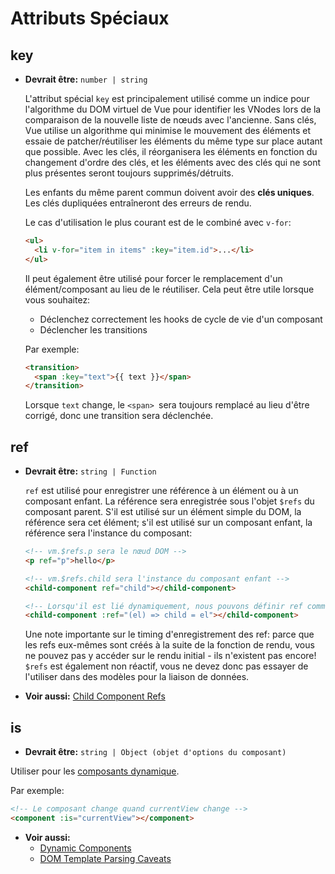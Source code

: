 # Attributs Spéciaux

## key

- **Devrait être:** `number | string`

  L'attribut spécial `key` est principalement utilisé comme un indice pour l'algorithme du DOM virtuel de Vue pour identifier les VNodes lors de la comparaison de la nouvelle liste de nœuds avec l'ancienne. Sans clés, Vue utilise un algorithme qui minimise le mouvement des éléments et essaie de patcher/réutiliser les éléments du même type sur place autant que possible. Avec les clés, il réorganisera les éléments en fonction du changement d'ordre des clés, et les éléments avec des clés qui ne sont plus présentes seront toujours supprimés/détruits.

  Les enfants du même parent commun doivent avoir des **clés uniques**. Les clés dupliquées entraîneront des erreurs de rendu.
  
  Le cas d'utilisation le plus courant est de le combiné avec `v-for`:

  ```html
  <ul>
    <li v-for="item in items" :key="item.id">...</li>
  </ul>
  ```

  Il peut également être utilisé pour forcer le remplacement d'un élément/composant au lieu de le réutiliser. Cela peut être utile lorsque vous souhaitez:

  - Déclenchez correctement les hooks de cycle de vie d'un composant
  - Déclencher les transitions

  Par exemple:

  ```html
  <transition>
    <span :key="text">{{ text }}</span>
  </transition>
  ```

  Lorsque `text` change, le `<span> `sera toujours remplacé au lieu d'être corrigé, donc une transition sera déclenchée.

## ref

- **Devrait être:** `string | Function`

  `ref` est utilisé pour enregistrer une référence à un élément ou à un composant enfant. La référence sera enregistrée sous l'objet `$refs` du composant parent. S'il est utilisé sur un élément simple du DOM, la référence sera cet élément; s'il est utilisé sur un composant enfant, la référence sera l'instance du composant:

  ```html
  <!-- vm.$refs.p sera le nœud DOM -->
  <p ref="p">hello</p>

  <!-- vm.$refs.child sera l'instance du composant enfant -->
  <child-component ref="child"></child-component>

  <!-- Lorsqu'il est lié dynamiquement, nous pouvons définir ref comme une fonction de callback, en passant l'élément ou l'instance de composant explicitement -->
  <child-component :ref="(el) => child = el"></child-component>
  ```

  Une note importante sur le timing d'enregistrement des ref: parce que les refs eux-mêmes sont créés à la suite de la fonction de rendu, vous ne pouvez pas y accéder sur le rendu initial - ils n'existent pas encore! `$refs` est également non réactif, vous ne devez donc pas essayer de l'utiliser dans des modèles pour la liaison de données.

- **Voir aussi:** [Child Component Refs](../guide/component-template-refs.html)

## is

- **Devrait être:** `string | Object (objet d'options du composant)`

Utiliser pour les [composants dynamique](../guide/component-dynamic-async.html).

Par exemple:

```html
<!-- Le composant change quand currentView change -->
<component :is="currentView"></component>
```

- **Voir aussi:**
  - [Dynamic Components](../guide/component-dynamic-async.html)
  - [DOM Template Parsing Caveats](../guide/component-basics.html#dom-template-parsing-caveats)
